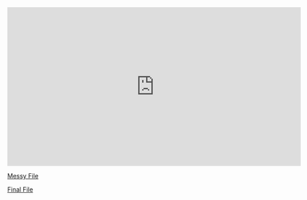 <iframe width="668" height="362" src="https://www.youtube.com/embed/HcDLe5266mE" title="YouTube video player" frameborder="0" allow="accelerometer; autoplay; clipboard-write; encrypted-media; gyroscope; picture-in-picture" allowfullscreen></iframe>

[Messy File](html/messy-crypto.html)

[Final File](html/final-crypto.html)
